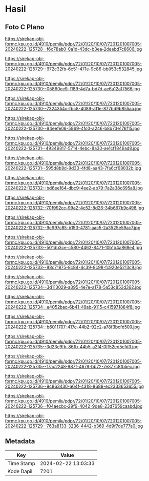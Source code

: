 # Hasil

## Foto C Plano

https://sirekap-obj-formc.kpu.go.id/4910/pemilu/pdpr/72/01/20/10/07/7201201007005-20240222-125728--f6c78ab0-0a1d-43dc-b3ea-2deabd7c8606.jpg

https://sirekap-obj-formc.kpu.go.id/4910/pemilu/pdpr/72/01/20/10/07/7201201007005-20240222-125729--972c32fb-6c51-471e-9c86-bb053c532845.jpg

https://sirekap-obj-formc.kpu.go.id/4910/pemilu/pdpr/72/01/20/10/07/7201201007005-20240222-125730--05860ee9-f189-4d7a-bd7d-ae6a12a17566.jpg

https://sirekap-obj-formc.kpu.go.id/4910/pemilu/pdpr/72/01/20/10/07/7201201007005-20240222-125730--7324354c-fbc8-4089-a11e-877bd9b855aa.jpg

https://sirekap-obj-formc.kpu.go.id/4910/pemilu/pdpr/72/01/20/10/07/7201201007005-20240222-125730--94eefe06-5969-4fc0-a246-b8b73e176f15.jpg

https://sirekap-obj-formc.kpu.go.id/4910/pemilu/pdpr/72/01/20/10/07/7201201007005-20240222-125731--49349817-5714-4ebc-8a30-ae1cf1849ad8.jpg

https://sirekap-obj-formc.kpu.go.id/4910/pemilu/pdpr/72/01/20/10/07/7201201007005-20240222-125731--595d8b8d-9d33-4fd8-aa43-7fa6cf68032b.jpg

https://sirekap-obj-formc.kpu.go.id/4910/pemilu/pdpr/72/01/20/10/07/7201201007005-20240222-125732--bd6ee164-dbc9-4ee2-ab79-7a2a38c695a8.jpg

https://sirekap-obj-formc.kpu.go.id/4910/pemilu/pdpr/72/01/20/10/07/7201201007005-20240222-125732--70f992cc-99a2-4c52-8d26-34b667b9c498.jpg

https://sirekap-obj-formc.kpu.go.id/4910/pemilu/pdpr/72/01/20/10/07/7201201007005-20240222-125732--9c997c85-b153-4781-aac5-2a3525e59ac7.jpg

https://sirekap-obj-formc.kpu.go.id/4910/pemilu/pdpr/72/01/20/10/07/7201201007005-20240222-125733--501db3ce-c580-4462-8471-10b1b4a868e4.jpg

https://sirekap-obj-formc.kpu.go.id/4910/pemilu/pdpr/72/01/20/10/07/7201201007005-20240222-125733--88c71975-8c84-4c39-8c98-fc920e5213c9.jpg

https://sirekap-obj-formc.kpu.go.id/4910/pemilu/pdpr/72/01/20/10/07/7201201007005-20240222-125734--3d113029-a395-4e7e-a178-5a53c853d362.jpg

https://sirekap-obj-formc.kpu.go.id/4910/pemilu/pdpr/72/01/20/10/07/7201201007005-20240222-125734--e4052bac-6b41-49ab-9115-c415971864f8.jpg

https://sirekap-obj-formc.kpu.go.id/4910/pemilu/pdpr/72/01/20/10/07/7201201007005-20240222-125734--b6011707-417c-44b2-92c2-a78f3bcfd500.jpg

https://sirekap-obj-formc.kpu.go.id/4910/pemilu/pdpr/72/01/20/10/07/7201201007005-20240222-125735--3d23e9fb-86fb-44b5-a2f4-0ff52ed5efd3.jpg

https://sirekap-obj-formc.kpu.go.id/4910/pemilu/pdpr/72/01/20/10/07/7201201007005-20240222-125735--f7ac2248-887f-4678-bb72-7e377c8fb5ec.jpg

https://sirekap-obj-formc.kpu.go.id/4910/pemilu/pdpr/72/01/20/10/07/7201201007005-20240222-125736--9c863430-a64f-4318-8689-ec2333653655.jpg

https://sirekap-obj-formc.kpu.go.id/4910/pemilu/pdpr/72/01/20/10/07/7201201007005-20240222-125736--f04aecbc-29f9-4042-9de8-23d7659caabd.jpg

https://sirekap-obj-formc.kpu.go.id/4910/pemilu/pdpr/72/01/20/10/07/7201201007005-20240222-125729--763a8133-3236-4442-b369-4d9f7de777a0.jpg


## Metadata

| Key        | Value               |
| ---------- | ------------------- |
| Time Stamp | 2024-02-22 13:03:33 |
| Kode Dapil | 7201                |



